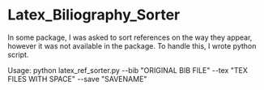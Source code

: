 # Latex_Biliography_Sorter

In some package, I was asked to sort references on the way they appear, however it was not available in the package. To handle this, I wrote python script.

Usage: python latex_ref_sorter.py --bib "ORIGINAL BIB FILE"  --tex "TEX FILES WITH SPACE" --save "SAVENAME"
